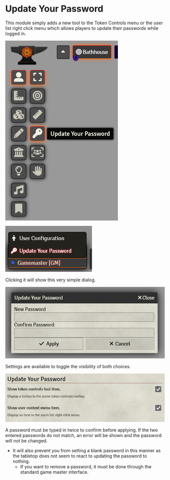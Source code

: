 # Update Your Password

This module simply adds a new tool to the Token Controls menu or the user list right click menu which allows players to update their passwords while logged in.

![Token Controls menu](resources/readme-control.png)

![User Context Menu](resources/readme-users-list.png)

Clicking it will show this very simple dialog.

![Update password dialog](resources/readme-dialog.png)

Settings are available to toggle the visibility of both choices.

![Settings menu](resources/readme-settings.png)

A password must be typed in twice to confirm before applying. If the two entered passwords do not match, an error will be shown and the password will not be changed.

- It will also prevent you from setting a blank password in this manner as the tabletop does not seem to react to updating the password to nothing.
  - If you want to remove a password, it must be done through the standard game master interface.
